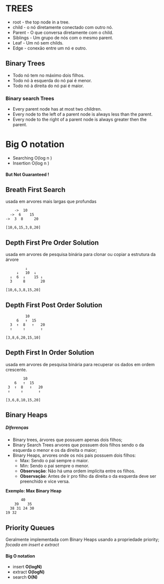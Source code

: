   # TREES 

  - root - the top node in a tree.
  - child - o nó diretamente conectado com outro nó. 
  - Parent - O que conversa diretamente com o child.
  - Siblings - Um grupo de nós  com o mesmo parent.
  - Leaf - Um nó sem childs. 
  - Edge - conexão entre um nó e outro. 

  ## Binary Trees 
  - Todo nó tem no máximo dois filhos. 
  - Todo nó à esquerda do nó pai é menor.
  - Todo nó à direita do nó pai é maior. 

  ### Binary search Trees 
  - Every parent node has at most two children.
  - Every node to the left of a parent node is always less than the     parent.
  - Every node to the right of a parent node is always greater then the parent.

  # Big O notation 
  - Searching O(log n )
  - Insertion O(log n )
  #### But Not Guaranteed !  




  ## Breath First Search 
  usada em arvores mais largas que profundas 
  ```
      ->  10
    ->  6    15
  ->  3  8     20

  [10,6,15,3,8,20] 
  ```


  ## Depth First Pre Order Solution
  usada em arvores de pesquisa binária para clonar ou copiar a estrutura da árvore
  ```
           ↓
       ↓   10  ↓
    ↓  6  ↓    15 ↓
    3     8       20

  [10,6,3,8,15,20]   
  ``` 

  ## Depth First Post Order Solution
  ```
           10  
       6   ↑  15 
    3  ↑  8   ↑   20
    ↑     ↑       ↑

  [3,8,6,20,15,10]
  ``` 

## Depth First In Order Solution
  usada em arvores de pesquisa binária para recuperar os dados em ordem crescente. 
  ```
          10  
      6   ↑  15 
   3  ↑  8   ↑   20
   ↑     ↑       ↑

[3,6,8,10,15,20]   
  ```

## Binary Heaps 
##### Diferenças 
  - Binary trees, árvores que possuem apenas dois filhos; 
  - Binary Search Trees arvores que possuem dois filhos sendo o da esquerda o menor e os da direita o maior;
  - Binary Heaps, arvores  onde os nós pais possuem dois filhos: 
    - Max: Sendo o pai sempre o maior. 
    - Min: Sendo o pai sempre o menor.
    - **Observação**: Não há uma ordem implícita entre os filhos.
    - **Observação**: Antes de ir pro filho da direita o da esquerda deve ser preenchido e vice versa. 
  
**Exemplo: Max Binary Heap**
```
       40
    39    35
  38 31 24 30
19 32 
```

## Priority Queues
  Geralmente implementada com Binary Heaps usando a propriedade priority; 
  *focada em insert e extract*
#### Big  O notation 
  - insert  **O(logN)**
  - extract **O(logN)**
  - search  **O(N)**
